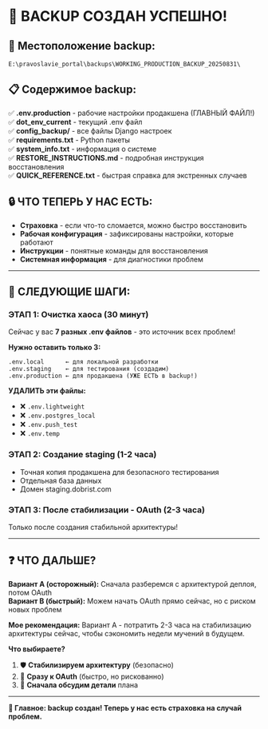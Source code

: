 # 🎉 BACKUP СОЗДАН УСПЕШНО!

## 📁 Местоположение backup:
`E:\pravoslavie_portal\backups\WORKING_PRODUCTION_BACKUP_20250831\`

## 📋 Содержимое backup:
✅ **.env.production** - рабочие настройки продакшена (ГЛАВНЫЙ ФАЙЛ!)  
✅ **dot_env_current** - текущий .env файл  
✅ **config_backup/** - все файлы Django настроек  
✅ **requirements.txt** - Python пакеты  
✅ **system_info.txt** - информация о системе  
✅ **RESTORE_INSTRUCTIONS.md** - подробная инструкция восстановления  
✅ **QUICK_REFERENCE.txt** - быстрая справка для экстренных случаев  

## 🔒 ЧТО ТЕПЕРЬ У НАС ЕСТЬ:
- **Страховка** - если что-то сломается, можно быстро восстановить
- **Рабочая конфигурация** - зафиксированы настройки, которые работают
- **Инструкции** - понятные команды для восстановления
- **Системная информация** - для диагностики проблем

---

## 🚀 СЛЕДУЮЩИЕ ШАГИ:

### ЭТАП 1: Очистка хаоса (30 минут)
Сейчас у вас **7 разных .env файлов** - это источник всех проблем!

**Нужно оставить только 3:**
```
.env.local      ← для локальной разработки  
.env.staging    ← для тестирования (создадим)
.env.production ← для продакшена (УЖЕ ЕСТЬ в backup!)
```

**УДАЛИТЬ эти файлы:**
- ❌ `.env.lightweight`
- ❌ `.env.postgres_local` 
- ❌ `.env.push_test`
- ❌ `.env.temp`

### ЭТАП 2: Создание staging (1-2 часа)
- Точная копия продакшена для безопасного тестирования
- Отдельная база данных
- Домен staging.dobrist.com

### ЭТАП 3: После стабилизации - OAuth (2-3 часа)
Только после создания стабильной архитектуры!

---

## ❓ ЧТО ДАЛЬШЕ?

**Вариант A (осторожный):** Сначала разберемся с архитектурой деплоя, потом OAuth  
**Вариант B (быстрый):** Можем начать OAuth прямо сейчас, но с риском новых проблем

**Мое рекомендация:** Вариант A - потратить 2-3 часа на стабилизацию архитектуры сейчас, чтобы сэкономить недели мучений в будущем.

**Что выбираете?**
1. 🛡️ **Стабилизируем архитектуру** (безопасно)
2. 🚀 **Сразу к OAuth** (быстро, но рискованно)
3. 💬 **Сначала обсудим детали** плана

---

**🎯 Главное: backup создан! Теперь у нас есть страховка на случай проблем.**
